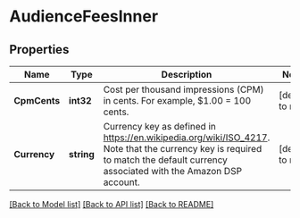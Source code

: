 # AudienceFeesInner

## Properties
Name | Type | Description | Notes
------------ | ------------- | ------------- | -------------
**CpmCents** | **int32** | Cost per thousand impressions (CPM) in cents. For example, $1.00 &#x3D; 100 cents. | [default to null]
**Currency** | **string** | Currency key as defined in https://en.wikipedia.org/wiki/ISO_4217. Note that the currency key is required to match the default currency associated with the Amazon DSP account. | [default to null]

[[Back to Model list]](../README.md#documentation-for-models) [[Back to API list]](../README.md#documentation-for-api-endpoints) [[Back to README]](../README.md)

